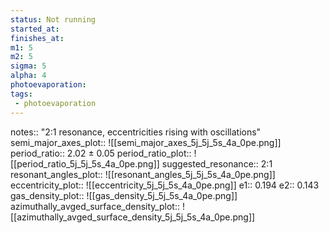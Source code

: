```yaml
---
status: Not running
started_at: 
finishes_at: 
m1: 5
m2: 5
sigma: 5
alpha: 4
photoevaporation: 
tags:
 - photoevaporation
---
```


notes:: "2:1 resonance, eccentricities rising with oscillations"
semi_major_axes_plot:: ![[semi_major_axes_5j_5j_5s_4a_0pe.png]]
period_ratio:: 2.02 ± 0.05
period_ratio_plot:: ![[period_ratio_5j_5j_5s_4a_0pe.png]]
suggested_resonance:: 2:1
resonant_angles_plot:: ![[resonant_angles_5j_5j_5s_4a_0pe.png]]
eccentricity_plot:: ![[eccentricity_5j_5j_5s_4a_0pe.png]]
e1:: 0.194
e2:: 0.143
gas_density_plot:: ![[gas_density_5j_5j_5s_4a_0pe.png]]
azimuthally_avged_surface_density_plot:: ![[azimuthally_avged_surface_density_5j_5j_5s_4a_0pe.png]]
